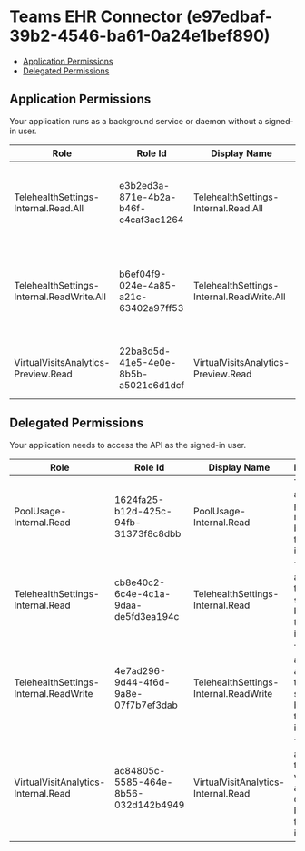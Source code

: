 # Teams EHR Connector (e97edbaf-39b2-4546-ba61-0a24e1bef890)
- [Application Permissions](#application-permissions)
- [Delegated Permissions](#delegated-permissions)

## Application Permissions
Your application runs as a background service or daemon without a signed-in user.

| Role | Role Id | Display Name | Description |
|---|---|---|---|
| TelehealthSettings-Internal.Read.All | e3b2ed3a-871e-4b2a-b46f-c4caf3ac1264 | TelehealthSettings-Internal.Read.All | This allows app to read telehealth settings without a signed-in user. |
| TelehealthSettings-Internal.ReadWrite.All | b6ef04f9-024e-4a85-a21c-63402a97ff53 | TelehealthSettings-Internal.ReadWrite.All | This allows app to read and write telehealth settings without a signed-in user. |
| VirtualVisitsAnalytics-Preview.Read | 22ba8d5d-41e5-4e0e-8b5b-a5021c6d1dcf | VirtualVisitsAnalytics-Preview.Read | Allow users to read virtual visit analytics data |

## Delegated Permissions
Your application needs to access the API as the signed-in user. 

| Role | Role Id | Display Name | Description |
|---|---|---|---|
| PoolUsage-Internal.Read | 1624fa25-b12d-425c-94fb-31373f8c8dbb | PoolUsage-Internal.Read | This allows app to read pool usage report on behalf of the signed-in user. |
| TelehealthSettings-Internal.Read | cb8e40c2-6c4e-4c1a-9daa-de5fd3ea194c | TelehealthSettings-Internal.Read | This allows app to read telehealth settings on behalf of the signed-in user. |
| TelehealthSettings-Internal.ReadWrite | 4e7ad296-9d44-4f6d-9a8e-07f7b7ef3dab | TelehealthSettings-Internal.ReadWrite | This allows app to read and write telehealth settings on behalf of the signed-in user. |
| VirtualVisitAnalytics-Internal.Read | ac84805c-5585-464e-8b56-032d142b4949 | VirtualVisitAnalytics-Internal.Read | This allow application to get virtual visits analytics data on behalf of the signed in user |

